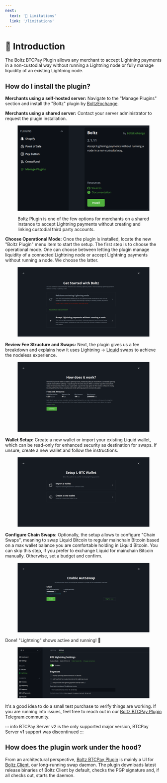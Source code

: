 ```yaml
---
next:
  text: '🚧 Limitations'
  link: '/limitations'
---
```


# 👋 Introduction

The Boltz BTCPay Plugin allows any merchant to accept Lightning payments in a
non-custodial way without running a Lightning node or fully manage liquidity
of an existing Lightning node.

## How do I install the plugin?

**Merchants using a self-hosted server:** Navigate to the "Manage Plugins" section and install the "Boltz" plugin by [BoltzExchange](https://github.com/BoltzExchange).

**Merchants using a shared server:** Contact your server administrator to request the plugin installation.

<figure><img src="./assets/manage-plugins.png" alt=""><figcaption><p>
Boltz Plugin is one of the few options for merchants on a shared instance to accept Lightning payments without creating and linking custodial third party accounts.</p></figcaption></figure>

**Choose Operational Mode:** Once the plugin is installed, locate the new "Boltz Plugin" menu item to start the setup. The first step is to choose the operational mode. One can choose between letting the plugin manage liquidity of a connected Lightning node or accept Lightning payments without running a node. We choose the latter.

<figure><img src="./assets/plugin_setup_01.png" alt=""><figcaption></figcaption></figure>

**Review Fee Structure and Swaps:** Next, the plugin gives us a fee breakdown and explains how it uses Lightning -> [Liquid](https://liquid.net/) swaps to achieve the nodeless experience.

<figure><img src="./assets/plugin_setup_02.png" alt=""><figcaption></figcaption></figure>

**Wallet Setup:** Create a new wallet or import your existing Liquid wallet, which can be read-only for enhanced security as destination for swaps. If unsure, create a new wallet and follow the instructions.

<figure><img src="./assets/plugin_setup_03.png" alt=""><figcaption></figcaption></figure>

**Configure Chain Swaps:** Optionally, the setup allows to configure "Chain Swaps", meaning to swap Liquid Bitcoin to regular mainchain Bitcoin based on a max wallet balance you are comfortable holding in Liquid Bitcoin. You can skip this step, if you prefer to exchange Liquid for mainchain Bitcoin manually. Otherwise, set a budget and confirm.

<figure><img src="./assets/plugin_setup_04.png" alt=""><figcaption></figcaption></figure>

Done! "Lightning" shows active and running!  🎉

<figure><img src="./assets/plugin_setup_05.png" alt=""><figcaption></figcaption></figure>

It's a good idea to do a small test purchase to verify things are working. If you are running into issues, feel free to reach out in our [Boltz BTCPay Plugin Telegram community](https://t.me/+YdK0sV1OaVJmZjM1).

::: info
BTCPay Server v2 is the only supported major version, BTCPay Server v1 support was discontinued
:::

## How does the plugin work under the hood?

From an architectural perspective, [Boltz BTCPay Plugin](https://github.com/BoltzExchange/boltz-btcpay-plugin) is mainly a UI for [Boltz Client](https://docs.boltz.exchange/v/boltz-client), our long-running swap daemon. The plugin downloads latest release binaries of Boltz Client by default, checks the PGP signature and, if all checks out, starts the daemon.
